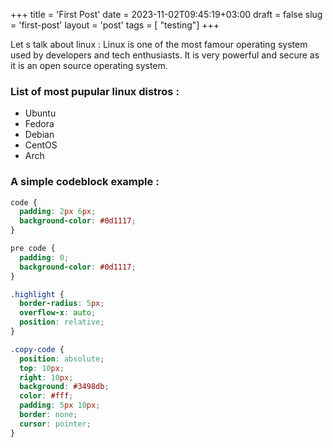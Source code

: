 +++
title = 'First Post'
date = 2023-11-02T09:45:19+03:00
draft = false
slug = 'first-post'
layout = 'post'
tags = [ "testing"]
+++

Let s talk about linux : Linux is one of the most famour operating system used by developers and tech enthusiasts. It is very powerful and secure as it is an open source operating system.<!--more-->

### List of most pupular linux distros :

- Ubuntu
- Fedora
- Debian
- CentOS
- Arch

### A simple codeblock example :

```css
code {
  padding: 2px 6px;
  background-color: #0d1117;
}

pre code {
  padding: 0;
  background-color: #0d1117;
}

.highlight {
  border-radius: 5px;
  overflow-x: auto;
  position: relative;
}

.copy-code {
  position: absolute;
  top: 10px;
  right: 10px;
  background: #3498db;
  color: #fff;
  padding: 5px 10px;
  border: none;
  cursor: pointer;
}
```

